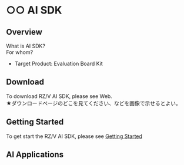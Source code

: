 # ○○ AI SDK

## Overview
What is AI SDK?  
For whom?  
- Target Product:  Evaluation Board Kit

## Download
To download RZ/V AI SDK, please see Web.  
★ダウンロードページのどこを見てください、などを画像で示せるとよい。

## Getting Started
To get start the RZ/V AI SDK, please see [Getting Started]()


## AI Applications



